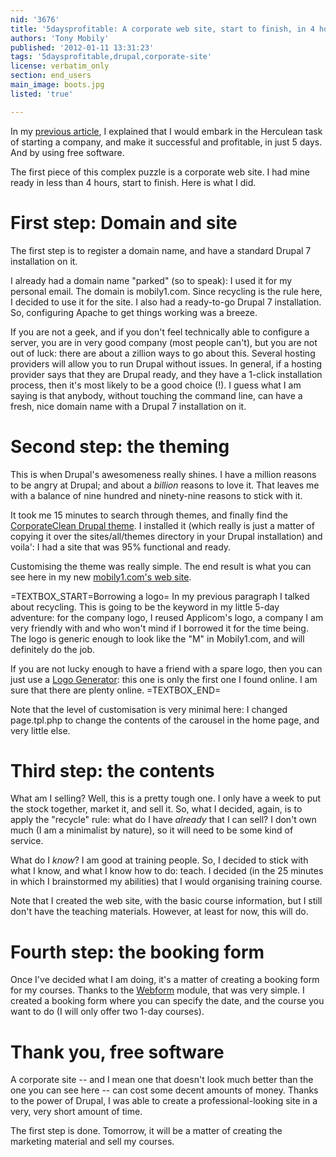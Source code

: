 ```yaml
---
nid: '3676'
title: '5daysprofitable: A corporate web site, start to finish, in 4 hours'
authors: 'Tony Mobily'
published: '2012-01-11 13:31:23'
tags: '5daysprofitable,drupal,corporate-site'
license: verbatim_only
section: end_users
main_image: boots.jpg
listed: 'true'

---
```

In my [previous article](http://www.freesoftwaremagazine.com/articles/company_zero_operational_and_profitable_5_days_with_free_software), I explained that I would embark in the Herculean task of starting a company, and make it successful and profitable, in just 5 days. And by using free software.

The first piece of this complex puzzle is a corporate web site. I had mine ready in less than 4 hours, start to finish. Here is what I did.

<!--break-->

# First step: Domain and site

The first step is to register a domain name, and have a standard Drupal 7 installation on it.

I already had a domain name "parked" (so to speak): I used it for my personal email. The domain is mobily1.com. Since recycling is the rule here, I decided to use it for the site. I also had a ready-to-go Drupal 7 installation. So, configuring Apache to get things working was a breeze.

If you are not a geek, and if you don't feel technically able to configure a server, you are in very good company (most people can't), but you are not out of luck: there are about a zillion ways to go about this. Several hosting providers will allow you to run Drupal without issues. In general, if a hosting provider says that they are Drupal ready, and they have a 1-click installation process, then it's most likely to be a good choice (!). I guess what I am saying is that anybody, without touching the command line, can have a fresh, nice domain name with a Drupal 7 installation on it.

# Second step: the theming

This is when Drupal's awesomeness really shines. I have a million reasons to be angry at Drupal; and about a _billion_ reasons to love it. That leaves me with a balance of nine hundred and ninety-nine reasons to stick with it.

It took me 15 minutes to search through themes, and finally find the [CorporateClean Drupal theme](http://drupal.org/project/corporateclean). I installed it (which really is just a matter of copying it over the sites/all/themes directory in your Drupal installation) and voila': I had a site that was 95% functional and ready.

Customising the theme was really simple. The end result is what you can see here in my new [mobily1.com's web site](http://www.mobily1.com).

=TEXTBOX_START=Borrowing a logo=
In my previous paragraph I talked about recycling. This is going to be the keyword in my little 5-day adventure: for the company logo, I reused Applicom's logo, a company I am very friendly with and who won't mind if I borrowed it for the time being. The logo is generic enough to look like the "M" in Mobily1.com, and will definitely do the job.

If you are not lucky enough to have a friend with a spare logo, then you can just use a [Logo Generator](http://www.logogenerator.com/): this one is only the first one I found online. I am sure that there are plenty online.
=TEXTBOX_END=

Note that the level of customisation is very minimal here: I changed page.tpl.php to change the contents of the carousel in the home page, and very little else.

# Third step: the contents

What am I selling? Well, this is a pretty tough one. I only have a week to put the stock together, market it, and sell it.
So, what I decided, again, is to apply the "recycle" rule: what do I have _already_ that I can sell? I don't own much (I am a minimalist by nature), so it will need to be some kind of service.

What do I _know_? I am good at training people. So, I decided to stick with what I know, and what I know how to do: teach. I decided (in the 25 minutes in which I brainstormed my abilities) that I would organising training course.

Note that I created the web site, with the basic course information, but I still don't have the teaching materials. However, at least for now, this will do.

# Fourth step: the booking form

Once I've decided what I am doing, it's a matter of creating a booking form for my courses. Thanks to the [Webform](http://drupal.org/project/webform) module, that was very simple. I created a booking form where you can specify the date, and the course you want to do (I will only offer two 1-day courses).

# Thank you, free software

A corporate site -- and I mean one that doesn't look much better than the one you can see here -- can cost some decent amounts of money. Thanks to the power of Drupal, I was able to create a professional-looking site in a very, very short amount of time.

The first step is done. Tomorrow, it will be a matter of creating the marketing material and sell my courses.